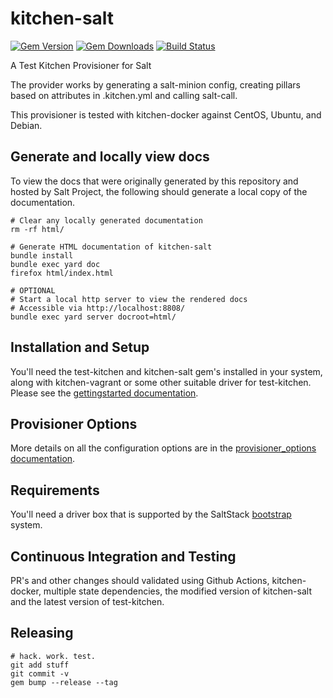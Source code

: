 # kitchen-salt #

[![Gem Version](https://badge.fury.io/rb/kitchen-salt.svg)](https://badge.fury.io/rb/kitchen-salt)
[![Gem Downloads](https://ruby-gem-downloads-badge.herokuapp.com/kitchen-salt?type=total&color=brightgreen)](https://rubygems.org/gems/kitchen-salt)
[![Build Status](https://github.com/saltstack/kitchen-salt/workflows/Tests/badge.svg)](https://github.com/saltstack/kitchen-salt/actions)

A Test Kitchen Provisioner for Salt

The provider works by generating a salt-minion config, creating pillars based on attributes in .kitchen.yml and calling salt-call.

This provisioner is tested with kitchen-docker against CentOS, Ubuntu, and Debian.

## Generate and locally view docs ##

To view the docs that were originally generated by this repository and hosted by Salt Project, the following should generate a local copy of the documentation.

    # Clear any locally generated documentation
    rm -rf html/

    # Generate HTML documentation of kitchen-salt
    bundle install
    bundle exec yard doc
    firefox html/index.html

    # OPTIONAL
    # Start a local http server to view the rendered docs
    # Accessible via http://localhost:8808/
    bundle exec yard server docroot=html/

## Installation and Setup ##

You'll need the test-kitchen and kitchen-salt gem's installed in your system, along with kitchen-vagrant or some other suitable driver for test-kitchen.  Please see the [gettingstarted documentation](docs/gettingstarted.md).

## Provisioner Options ##

More details on all the configuration options are in the [provisioner_options documentation](docs/provisioner_options.md).

## Requirements ##

You'll need a driver box that is supported by the SaltStack [bootstrap](https://github.com/saltstack/salt-bootstrap) system.

## Continuous Integration and Testing ##

PR's and other changes should validated using Github Actions, kitchen-docker, multiple state dependencies, the modified version of kitchen-salt and the latest version of test-kitchen.

## Releasing ##

    # hack. work. test.
    git add stuff
    git commit -v
    gem bump --release --tag
